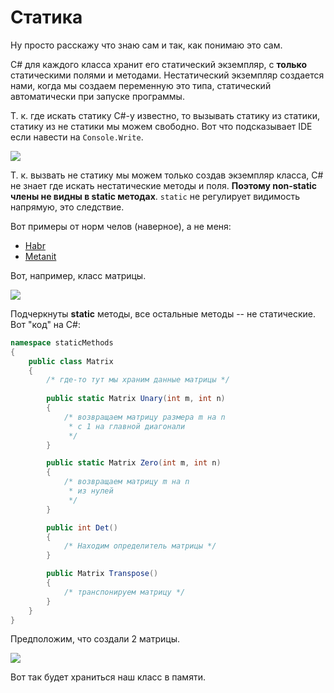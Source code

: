 # Статика

Ну просто расскажу что знаю сам и так, как понимаю это сам.

С# для каждого класса хранит его статический экземпляр, с **только** статическими полями и методами. Нестатический экземпляр создается нами, когда мы создаем переменную это типа, статический автоматически при запуске программы. 

Т. к. где искать статику C#-у известно, то вызывать статику из статики, статику из не статики мы можем свободно. Вот что подсказывает IDE если навести на `Console.Write`. 

![][static-method-eg]

Т. к. вызвать не статику мы можем только создав экземпляр класса, C# не знает где искать нестатические методы и поля. **Поэтому non-static члены не видны в static методах**. `static` не регулирует видимость напрямую, это следствие. 

Вот примеры от норм челов (наверное), а не меня:

- [Habr][habr-eg]
- [Metanit][metanit-eg]

Вот, например, класс матрицы.

![][static-members-eg]

Подчеркнуты **static** методы, все остальные методы -- не статические. Вот "код" на C#:

```csharp
namespace staticMethods
{
    public class Matrix
    {
        /* где-то тут мы храним данные матрицы */
        
        public static Matrix Unary(int m, int n)
        {
            /* возвращаем матрицу размера m на n 
             * с 1 на главной диагонали 
             */
        }

        public static Matrix Zero(int m, int n)
        {
            /* возвращаем матрицу m на n
             * из нулей 
             */
        }

        public int Det()
        {
            /* Находим определитель матрицы */
        }

        public Matrix Transpose()
        {
            /* транспонируем матрицу */
        }
    }
}
```

Предположим, что создали 2 матрицы.

![][static-non-static-relations]

Вот так будет храниться наш класс в памяти.



[static-members-eg]: ../sources/static-members-eg.svg
[static-non-static-relations]: ../sources/static-non-static-relations.svg
[static-method-eg]: ../sources/static-method-eg.png
[habr-eg]: https://habr.com/ru/post/206082/
[metanit-eg]: https://metanit.com/sharp/tutorial/3.6.php
